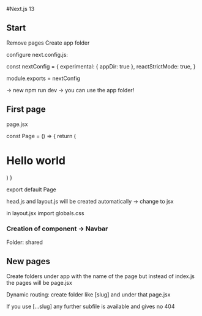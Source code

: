 #Next.js 13

## Start

Remove pages
Create app folder

configure next.config.js: 

const nextConfig = {
  experimental: {
    appDir: true
  },
  reactStrictMode: true,
}

module.exports = nextConfig

-> new npm run dev -> you can use the app folder!

## First page

page.jsx

const Page = () => {
  return (
    <div>
      <h1>Hello world</h1>
    </div>
  )
}

export default Page

head.js and layout.js will be created automatically -> change to jsx

in layout.jsx import globals.css

### Creation of component -> Navbar

Folder: shared 

## New pages

Create folders under app with the name of the page but instead of index.js the pages will be page.jsx

Dynamic routing: create folder like [slug] and under that page.jsx

If you use [...slug] any further subfile is available and gives no 404



